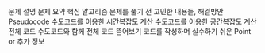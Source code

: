 문제 설명
	문제 요약
핵심 알고리즘
	문제를 풀기 전 고민한 내용들, 해결방안
Pseudocode
	수도코드를 이용한 시간복잡도 계산
	수도코드를 이용한 공간복잡도 계산
전체 코드
	수도코드와 함께 전체 코드 뜯어보기
코드를 작성하며 실수하기 쉬운 Point or 추가 정보